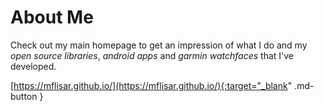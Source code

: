 # About Me

Check out my main homepage to get an impression of what I do and my *open source libraries*, *android apps* and *garmin watchfaces* that I've developed.

[https://mflisar.github.io/](https://mflisar.github.io/){:target="_blank" .md-button }